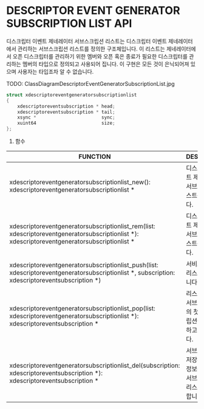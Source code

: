 __DESCRIPTOR EVENT GENERATOR SUBSCRIPTION LIST API__
====================================================

디스크립터 이벤트 제네레이터 서브스크립션 리스트는 디스크립터 이벤트 제네레이터에서 관리하는 서브스크립션 리스트를 정의한 구조체입니다. 이 리스트는 제네레이터에서 오픈 디스크립터를 관리하기 위한 멤버와 오픈 혹은 종료가 필요한 디스크립터를 관리하는 멤버의 타입으로 정의되고 사용되어 집니다. 이 구현은 모든 것이 은닉되어져 있으며 사용자는 타입조차 알 수 없습니다.

TODO: ClassDiagramDescriptorEventGeneratorSubscriptionList.jpg

```c
struct xdescriptoreventgeneratorsubscriptionlist
{
    xdescriptoreventsubscription * head;
    xdescriptoreventsubscription * tail;
    xsync *                        sync;
    xuint64                        size;
};
```

1. 함수

| FUNCTION | DESCRIPTION |
| -------- | ----------- |
| xdescriptoreventgeneratorsubscriptionlist_new(): xdescriptoreventgeneratorsubscriptionlist * | 디스크립터 이벤트 제네레이터 서브스크립션 리스트를 생성합니다. |
| xdescriptoreventgeneratorsubscriptionlist_rem(list: xdescriptoreventgeneratorsubscriptionlist *): xdescriptoreventgeneratorsubscriptionlist * | 디스크립터 이벤트 제네레이터 서브스크립션 리스트를 제거합니다. |
| xdescriptoreventgeneratorsubscriptionlist_push(list: xdescriptoreventgeneratorsubscriptionlist *, subscription: xdescriptoreventsubscription *) | 서비스크립션을 리스트에 삽입합니다. |
| xdescriptoreventgeneratorsubscriptionlist_pop(list: xdescriptoreventgeneratorsubscriptionlist *): xdescriptoreventsubscription * | 리스트에 등록된 서브스크립션들의 첫 서브스크립션을 등록해제하고 리턴합니다. |
| xdescriptoreventgeneratorsubscriptionlist_del(subscription: xdescriptoreventsubscription *): xdescriptoreventsubscription * | 서브스크립션에 저장된 리스트의 정보를 통하여 서브스크립션을 리스트에서 제거합니다. |

